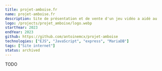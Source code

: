 ```yaml
---
title: projet-amboise.fr
name: projet-amboise.fr
description: Site de présentation et de vente d'un jeu vidéo a aidé au financement de mon bal de promo.
logo: /projects/projet_amboise/logo.webp
startYear: 2023
endYear: 2023
github: https://github.com/antoinemcx/projet-amboise
technologies: ["EJS", "JavaScript", "express", "MariaDB"]
tags: ["Site internet"]
status: archived
---
```


TODO
